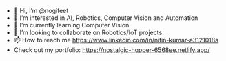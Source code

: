 - 👋 Hi, I’m @nogifeet
- 👀 I’m interested in AI, Robotics, Computer Vision and Automation
- 🌱 I’m currently learning Computer Vision
- 💞️ I’m looking to collaborate on Robotics/IoT projects
- 📫 How to reach me https://www.linkedin.com/in/nitin-kumar-a3121018a
- Check out my portfolio: https://nostalgic-hopper-6568ee.netlify.app/

<!---
nogifeet/nogifeet is a ✨ special ✨ repository because its `README.md` (this file) appears on your GitHub profile.
You can click the Preview link to take a look at your changes.
--->
